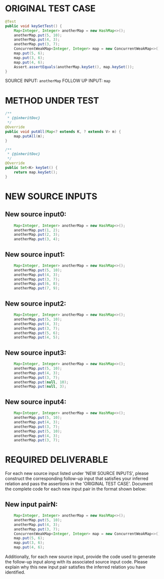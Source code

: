 # ORIGINAL TEST CASE
```java
@Test
public void keySetTest() {
    Map<Integer, Integer> anotherMap = new HashMap<>();
    anotherMap.put(5, 10);
    anotherMap.put(4, 3);
    anotherMap.put(3, 7);
    ConcurrentWeakMap<Integer, Integer> map = new ConcurrentWeakMap<>();
    map.put(5, 6);
    map.put(3, 6);
    map.put(4, 6);
    Assert.assertEquals(anotherMap.keySet(), map.keySet());
}

```
SOURCE INPUT: `anotherMap`
FOLLOW UP INPUT: `map`


# METHOD UNDER TEST
```java
/**
 * {@inheritDoc}
 */
@Override
public void putAll(Map<? extends K, ? extends V> m) {
    map.putAll(m);
}

/**
 * {@inheritDoc}
 */
@Override
public Set<K> keySet() {
    return map.keySet();
}

```


# NEW SOURCE INPUTS
## New source input0:
```java
    Map<Integer, Integer> anotherMap = new HashMap<>();
    anotherMap.put(1, 2);
    anotherMap.put(2, 3);
    anotherMap.put(3, 4);
```

## New source input1:
```java
    Map<Integer, Integer> anotherMap = new HashMap<>();
    anotherMap.put(5, 10);
    anotherMap.put(4, 3);
    anotherMap.put(3, 7);
    anotherMap.put(6, 8);
    anotherMap.put(7, 9);
```

## New source input2:
```java
    Map<Integer, Integer> anotherMap = new HashMap<>();
    anotherMap.put(5, 10);
    anotherMap.put(4, 3);
    anotherMap.put(3, 7);
    anotherMap.put(5, 6);
    anotherMap.put(4, 5);
```

## New source input3:
```java
    Map<Integer, Integer> anotherMap = new HashMap<>();
    anotherMap.put(5, 10);
    anotherMap.put(4, 3);
    anotherMap.put(3, 7);
    anotherMap.put(null, 10);
    anotherMap.put(null, 3);
```

## New source input4:
```java
    Map<Integer, Integer> anotherMap = new HashMap<>();
    anotherMap.put(5, 10);
    anotherMap.put(4, 3);
    anotherMap.put(3, 7);
    anotherMap.put(5, 10);
    anotherMap.put(4, 3);
    anotherMap.put(3, 7);
```



# REQUIRED DELIVERABLE
For each new source input listed under 'NEW SOURCE INPUTS', please construct the corresponding follow-up input that satisfies your inferred relation and pass the assertions in the 'ORIGINAL TEST CASE'. Document the complete code for each new input pair in the format shown below:
## New input pairN:
```java
    Map<Integer, Integer> anotherMap = new HashMap<>();
    anotherMap.put(5, 10);
    anotherMap.put(4, 3);
    anotherMap.put(3, 7);
    ConcurrentWeakMap<Integer, Integer> map = new ConcurrentWeakMap<>();
    map.put(5, 6);
    map.put(3, 6);
    map.put(4, 6);
```

Additionally, for each new source input, provide the code used to generate the follow-up input along with its associated source input code. Please explain why this new input pair satisfies the inferred relation you have identified.